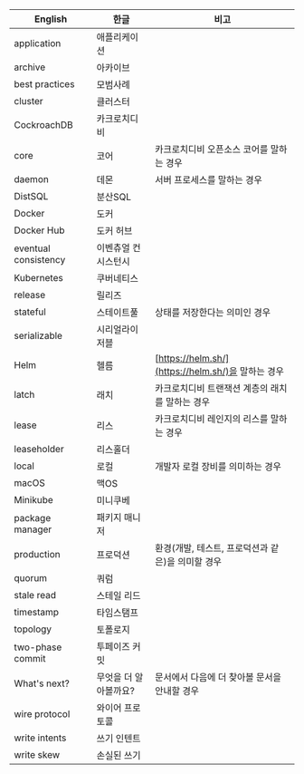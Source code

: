 | English | 한글 | 비고 |
| ------- | --- | --- |
| application | 애플리케이션 | |
| archive | 아카이브 | |
| best practices | 모범사례 | |
| cluster | 클러스터 | |
| CockroachDB | 카크로치디비 | |
| core | 코어 | 카크로치디비 오픈소스 코어를 말하는 경우 |
| daemon | 데몬 | 서버 프로세스를 말하는 경우 |
| DistSQL | 분산SQL | |
| Docker | 도커 | |
| Docker Hub | 도커 허브 | |
| eventual consistency | 이벤츄얼 컨시스턴시 | |
| Kubernetes | 쿠버네티스 | |
| release | 릴리즈 | |
| stateful | 스테이트풀 | 상태를 저장한다는 의미인 경우 |
| serializable | 시리얼라이저블 | |
| Helm | 헬름 | [https://helm.sh/](https://helm.sh/)을 말하는 경우 |
| latch | 래치 | 카크로치디비 트랜잭션 계층의 래치를 말하는 경우 |
| lease | 리스 | 카크로치디비 레인지의 리스를 말하는 경우 |
| leaseholder | 리스홀더 | |
| local | 로컬 | 개발자 로컬 장비를 의미하는 경우 |
| macOS | 맥OS | |
| Minikube | 미니쿠베 | |
| package manager | 패키지 매니저 | |
| production | 프로덕션 | 환경(개발, 테스트, 프로덕션과 같은)을 의미할 경우 |
| quorum | 쿼럼 | |
| stale read | 스테일 리드 | |
| timestamp | 타임스탬프 | |
| topology | 토폴로지 | |
| two-phase commit | 투페이즈 커밋 | |
| What's next? | 무엇을 더 알아볼까요? | 문서에서 다음에 더 찾아볼 문서을 안내할 경우 |
| wire protocol | 와이어 프로토콜 | |
| write intents | 쓰기 인텐트 | |
| write skew | 손실된 쓰기 | |
